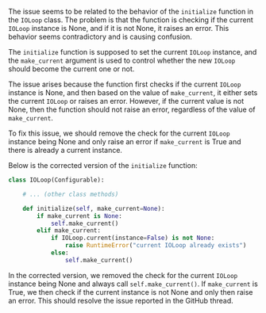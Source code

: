 The issue seems to be related to the behavior of the `initialize` function in the `IOLoop` class. The problem is that the function is checking if the current `IOLoop` instance is None, and if it is not None, it raises an error. This behavior seems contradictory and is causing confusion.

The `initialize` function is supposed to set the current `IOLoop` instance, and the `make_current` argument is used to control whether the new `IOLoop` should become the current one or not.

The issue arises because the function first checks if the current `IOLoop` instance is None, and then based on the value of `make_current`, it either sets the current `IOLoop` or raises an error. However, if the current value is not None, then the function should not raise an error, regardless of the value of `make_current`.

To fix this issue, we should remove the check for the current `IOLoop` instance being None and only raise an error if `make_current` is True and there is already a current instance.

Below is the corrected version of the `initialize` function:

```python
class IOLoop(Configurable):

    # ... (other class methods)

    def initialize(self, make_current=None):
        if make_current is None:
            self.make_current()
        elif make_current:
            if IOLoop.current(instance=False) is not None:
                raise RuntimeError("current IOLoop already exists")
            else:
                self.make_current()
```

In the corrected version, we removed the check for the current `IOLoop` instance being None and always call `self.make_current()`. If `make_current` is True, we then check if the current instance is not None and only then raise an error. This should resolve the issue reported in the GitHub thread.